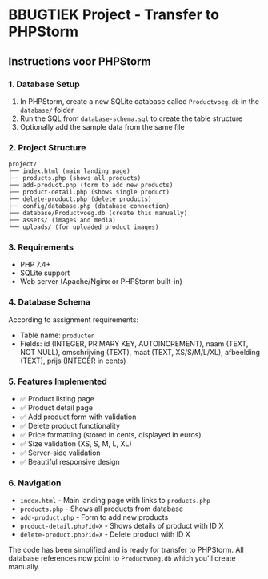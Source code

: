 # BBUGTIEK Project - Transfer to PHPStorm

## Instructions voor PHPStorm

### 1. Database Setup
1. In PHPStorm, create a new SQLite database called `Productvoeg.db` in the `database/` folder
2. Run the SQL from `database-schema.sql` to create the table structure
3. Optionally add the sample data from the same file

### 2. Project Structure
```
project/
├── index.html (main landing page)
├── products.php (shows all products)
├── add-product.php (form to add new products)
├── product-detail.php (shows single product)
├── delete-product.php (delete products)
├── config/database.php (database connection)
├── database/Productvoeg.db (create this manually)
├── assets/ (images and media)
└── uploads/ (for uploaded product images)
```

### 3. Requirements
- PHP 7.4+
- SQLite support
- Web server (Apache/Nginx or PHPStorm built-in)

### 4. Database Schema
According to assignment requirements:
- Table name: `producten`
- Fields: id (INTEGER, PRIMARY KEY, AUTOINCREMENT), naam (TEXT, NOT NULL), omschrijving (TEXT), maat (TEXT, XS/S/M/L/XL), afbeelding (TEXT), prijs (INTEGER in cents)

### 5. Features Implemented
- ✅ Product listing page
- ✅ Product detail page
- ✅ Add product form with validation
- ✅ Delete product functionality
- ✅ Price formatting (stored in cents, displayed in euros)
- ✅ Size validation (XS, S, M, L, XL)
- ✅ Server-side validation
- ✅ Beautiful responsive design

### 6. Navigation
- `index.html` - Main landing page with links to `products.php`
- `products.php` - Shows all products from database
- `add-product.php` - Form to add new products
- `product-detail.php?id=X` - Shows details of product with ID X
- `delete-product.php?id=X` - Delete product with ID X

The code has been simplified and is ready for transfer to PHPStorm. All database references now point to `Productvoeg.db` which you'll create manually.
